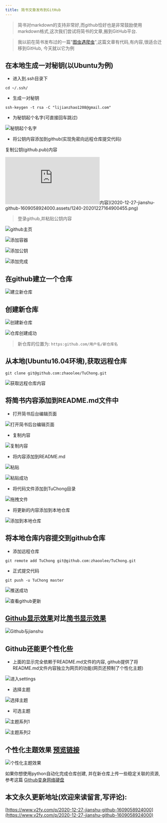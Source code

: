 ```yaml
---
title: 简书文章发布到GitHub
---
```




> 简书对markdown的支持非常好,而github恰好也是非常鼓励使用markdown格式,这次我们尝试将简书的文章,搬到GitHub平台.

> 我以前在简书发布过的一篇"[图虫遇爬虫](http://www.jianshu.com/p/93e163865ae7)",这篇文章有代码,有内容,很适合迁移到GitHub, 今天就以它为例

## 在本地生成一对秘钥(以Ubuntu为例)
- 进入到.ssh目录下

```
cd ~/.ssh/
```

- 生成一对秘钥

```
ssh-keygen -t rsa -C "lijianzhao1208@gmail.com"
```
- 为秘钥起个名字(可直接回车跳过)

![秘钥起个名字](https://www.v2fy.com/asset/0i/jikemiji/jikemiji-md/2020-12-27-jianshu-github-1609058924000.assets/1240-20201227164900336.png)


- 将公钥内容添加到github(实现免密向远程仓库提交代码)

复制公钥(github.pub)内容

![复制公钥(github.pub)内容](https://www.v2fy.com/asset/0i/jikemiji/jikemiji-md/github.pub)内容](2020-12-27-jianshu-github-1609058924000.assets/1240-20201227164900455.png)


>登录github,并粘贴公钥内容

![github主页](https://www.v2fy.com/asset/0i/jikemiji/jikemiji-md/2020-12-27-jianshu-github-1609058924000.assets/1240-20201227164900425.png)

![添加容器](https://www.v2fy.com/asset/0i/jikemiji/jikemiji-md/2020-12-27-jianshu-github-1609058924000.assets/1240-20201227164900511.png)



![添加公钥](https://www.v2fy.com/asset/0i/jikemiji/jikemiji-md/2020-12-27-jianshu-github-1609058924000.assets/1240-20201227164900592.png)



![添加完成](https://www.v2fy.com/asset/0i/jikemiji/jikemiji-md/2020-12-27-jianshu-github-1609058924000.assets/1240-20201227164900474.png)




## 在github建立一个仓库

![建立新仓库](https://www.v2fy.com/asset/0i/jikemiji/jikemiji-md/2020-12-27-jianshu-github-1609058924000.assets/1240-20201227164900970.png)



## 创建新仓库

![创建新仓库](https://www.v2fy.com/asset/0i/jikemiji/jikemiji-md/2020-12-27-jianshu-github-1609058924000.assets/1240-20201227164900558.png)

![仓库创建成功](https://www.v2fy.com/asset/0i/jikemiji/jikemiji-md/2020-12-27-jianshu-github-1609058924000.assets/1240-20201227164900502.png)

> 新仓库的位置为:
> ```https:github.com/用户名/新仓库名```

## 从本地(Ubuntu16.04环境),获取远程仓库

```
git clone git@github.com:zhaoolee/TuChong.git
```

![获取远程仓库内容](https://www.v2fy.com/asset/0i/jikemiji/jikemiji-md/2020-12-27-jianshu-github-1609058924000.assets/1240-20201227164900731.png)



## 将简书内容添加到README.md文件中


- 打开简书后台编辑页面

![打开简书后台编辑页面](https://www.v2fy.com/asset/0i/jikemiji/jikemiji-md/2020-12-27-jianshu-github-1609058924000.assets/1240-20201227164900680.png)


- 复制内容

![复制内容](https://www.v2fy.com/asset/0i/jikemiji/jikemiji-md/2020-12-27-jianshu-github-1609058924000.assets/1240-20201227164900647-9058940.png)


- 将内容添加到README.md

![粘贴](https://www.v2fy.com/asset/0i/jikemiji/jikemiji-md/2020-12-27-jianshu-github-1609058924000.assets/1240-20201227164900647.png)

![粘贴成功](https://www.v2fy.com/asset/0i/jikemiji/jikemiji-md/2020-12-27-jianshu-github-1609058924000.assets/1240-20201227164900982.png)


- 将代码文件添加到TuChong目录

![拖拽文件](https://www.v2fy.com/asset/0i/jikemiji/jikemiji-md/2020-12-27-jianshu-github-1609058924000.assets/1240-20201227164900721.png)


- 将更新的内容添加到本地仓库

![添加到本地仓库](https://www.v2fy.com/asset/0i/jikemiji/jikemiji-md/2020-12-27-jianshu-github-1609058924000.assets/1240-20201227164900688.png)


## 将本地仓库内容提交到github仓库

- 添加远程仓库

```git remote add TuChong git@github.com:zhaoolee/TuChong.git```

- 正式提交代码

```
git push -u TuChong master
```

![推送成功](http://upload-images.jianshu.io/upload_images/3203841-af4d4d975af41fcd.png?imageMogr2/auto-orient/strip%7CimageView2/2/w/1240)



![查看github更新](https://www.v2fy.com/asset/0i/jikemiji/jikemiji-md/2020-12-27-jianshu-github-1609058924000.assets/1240-20201227164900878.png)


## [Github显示效果](https://github.com/zhaoolee/TuChong)对比[简书显示效果](http://www.jianshu.com/p/93e163865ae7)

![Github与jianshu](https://www.v2fy.com/asset/0i/jikemiji/jikemiji-md/2020-12-27-jianshu-github-1609058924000.assets/1240-20201227164900913.png)

## Github还能更个性化些

- 上面的显示完全依赖于README.md文件的内容, github提供了将README.md文件内容独立为网页的功能(网页还预制了个性化主题)

![进入settings](https://www.v2fy.com/asset/0i/jikemiji/jikemiji-md/2020-12-27-jianshu-github-1609058924000.assets/1240-20201227164900791-9058940.png)




- 选择主题

![选择主题](https://www.v2fy.com/asset/0i/jikemiji/jikemiji-md/2020-12-27-jianshu-github-1609058924000.assets/1240-20201227164900791.png)


- 可选主题

![主题系列1](https://www.v2fy.com/asset/0i/jikemiji/jikemiji-md/2020-12-27-jianshu-github-1609058924000.assets/1240-20201227164900804-9058940.png)

![主题系列2](https://www.v2fy.com/asset/0i/jikemiji/jikemiji-md/2020-12-27-jianshu-github-1609058924000.assets/1240-20201227164900804.png)


## 个性化主题效果 [预览链接](https://zhaoolee.github.io/TuChong/)

![个性化主题效果](https://www.v2fy.com/asset/0i/jikemiji/jikemiji-md/2020-12-27-jianshu-github-1609058924000.assets/1240-20201227164900970-9058940.png)

如果你想使用python自动化完成仓库创建, 并在新仓库上传一些稳定关联的资源,参考这篇 [Github变身网络硬盘](https://www.v2fy.com/p/2020-12-27-github-disk-1609059045000)



## 本文永久更新地址(欢迎来读留言,写评论):

[https://www.v2fy.com/p/2020-12-27-jianshu-github-1609058924000](https://www.v2fy.com/p/2020-12-27-jianshu-github-1609058924000)
